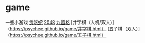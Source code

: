 # game
一些小游戏
[贪吃蛇](https://psychee.github.io/game/贪吃蛇.html)
[2048](https://psychee.github.io/game/2048.html)
[九宫格](https://psychee.github.io/game/九宫格（数独）.html)
[井字棋（人机/双人）]（https://psychee.github.io/game/井字棋.html）
[五子棋（双人）]（https://psychee.github.io/game/五子棋.html）
